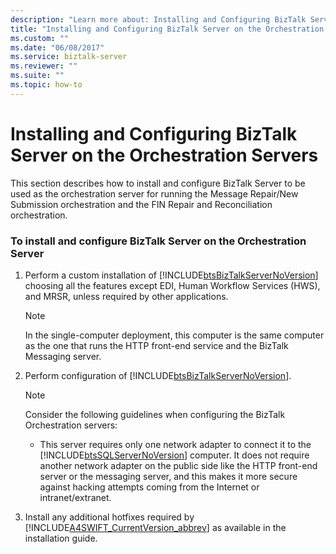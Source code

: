 ```yaml
---
description: "Learn more about: Installing and Configuring BizTalk Server on the Orchestration Servers"
title: "Installing and Configuring BizTalk Server on the Orchestration Servers"
ms.custom: ""
ms.date: "06/08/2017"
ms.service: biztalk-server
ms.reviewer: ""
ms.suite: ""
ms.topic: how-to
---
```

# Installing and Configuring BizTalk Server on the Orchestration Servers
This section describes how to install and configure BizTalk Server to be used as the orchestration server for running the Message Repair/New Submission orchestration and the FIN Repair and Reconciliation orchestration.  

### To install and configure BizTalk Server on the Orchestration Server  

1. Perform a custom installation of [!INCLUDE[btsBizTalkServerNoVersion](../../includes/btsbiztalkservernoversion-md.md)] choosing all the features except EDI, Human Workflow Services (HWS), and MRSR, unless required by other applications.  

   > [!NOTE]
   >  In the single-computer deployment, this computer is the same computer as the one that runs the HTTP front-end service and the BizTalk Messaging server.  

2. Perform configuration of [!INCLUDE[btsBizTalkServerNoVersion](../../includes/btsbiztalkservernoversion-md.md)].  

   > [!NOTE]
   >  Consider the following guidelines when configuring the BizTalk Orchestration servers:  

   - This server requires only one network adapter to connect it to the [!INCLUDE[btsSQLServerNoVersion](../../includes/btssqlservernoversion-md.md)] computer. It does not require another network adapter on the public side like the HTTP front-end server or the messaging server, and this makes it more secure against hacking attempts coming from the Internet or intranet/extranet.  

3. Install any additional hotfixes required by [!INCLUDE[A4SWIFT_CurrentVersion_abbrev](../../includes/a4swift-currentversion-abbrev-md.md)] as available in the installation guide.
